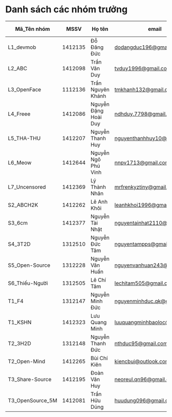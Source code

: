 # Danh sách các nhóm trưởng 

Mã_Tên nhóm |  MSSV | Họ tên | email |  Tài khoản GitHub
----------- | ----- | ------ | ----- | -------------------
L1_devmob |1412135 |Đỗ Đăng Đức |dodangduc196@gmail.com |dodangduc 
L2_ABC | 1412098 | Trần Văn Duy | tvduy1996@gmail.com | tvduy
L3_OpenFace | 1112136| Trần Nguyên Khánh|tmkhanh132@gmail.com | tmkhanh132
L4_Freee |1412086 |Nguyễn Đặng Hoài Duy |ndhduy.7798@gmail.com |ngray1747 
L5_THA-THU |1412207 |Nguyễn Thanh Huy | nguyenthanhhuy10@gmail.com| thanhhuykhtn
L6_Meow | 1412644|Nguyễn Ngô Phú Vinh | nnpv1713@gmail.com| manaclan
L7_Uncensored |1412369|Lý Thành Nhân|mrfrenkyztiny@gmail.com |FrenkyzKing 
S2_ABCH2K |1412262|Lê Anh Khôi|leanhkhoi1996@gmail.com|leanhkhoi
S3_6cm |1412377 |Nguyễn Tài Nhật |nguyentainhat2110@gmail.com |NhatNTN 
S4_3T2D |1312510|Nguyễn Đức Tâm|nguyentampps@gmail.com|nguyentamkhtn 
S5_Open-Source |1312228 |Nguyễn Văn Huấn |nguyenvanhuan243@gmail.com |tacke243 
S6_Thiếu-Người |1312505 |Lê Chí Tâm |lechitam505@gmail.com |lechitam 
T1_F4 | 1312147 | Nguyễn Minh Đức | nguyenminhduc.qk@gmail.com | ducnguyen123 
T1_KSHN |1412323 |Lưu Quang Minh |luuquangminhbaoloc@gmail.com | minhmeo753
T2_3H2D |1312148|Nguyễn Thanh Đức|nthduc95@gmail.com|1312148
T2_Open-Mind |1412265 |Bùi Chí Kiên |kiencbui@outlook.com |kiencbui 
T3_Share-Source | 1412195 | Đoàn Văn Huy | neoreul.qn96@gmail.com | Neoreul
T3_OpenSource_5M |1412081 |Trần Hữu Dũng |huudung096@gmail.com |dungtranhcmus 
